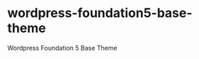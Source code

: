 wordpress-foundation5-base-theme
================================

Wordpress Foundation 5 Base Theme
